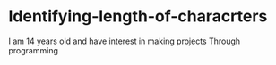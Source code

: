 # Identifying-length-of-characrters
I am 14 years old and have interest in making projects Through programming

